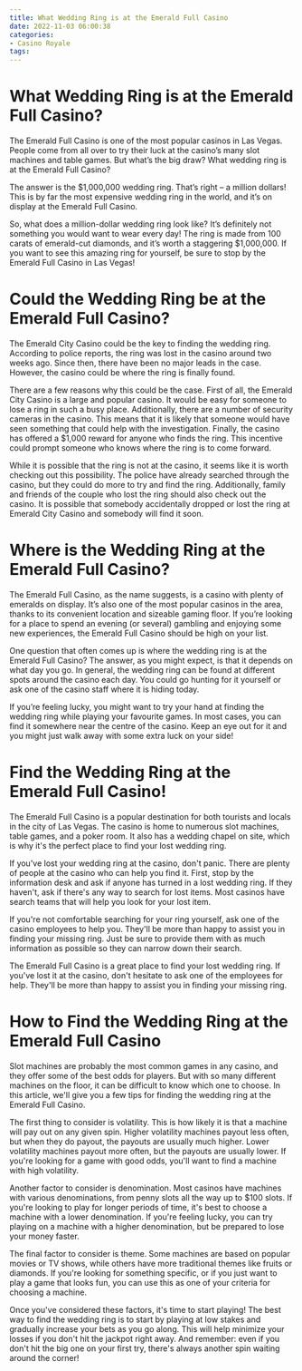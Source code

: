 ```yaml
---
title: What Wedding Ring is at the Emerald Full Casino
date: 2022-11-03 06:00:38
categories:
- Casino Royale
tags:
---
```



#  What Wedding Ring is at the Emerald Full Casino?

The Emerald Full Casino is one of the most popular casinos in Las Vegas. People come from all over to try their luck at the casino’s many slot machines and table games. But what’s the big draw? What wedding ring is at the Emerald Full Casino?

The answer is the $1,000,000 wedding ring. That’s right – a million dollars! This is by far the most expensive wedding ring in the world, and it’s on display at the Emerald Full Casino.

So, what does a million-dollar wedding ring look like? It’s definitely not something you would want to wear every day! The ring is made from 100 carats of emerald-cut diamonds, and it’s worth a staggering $1,000,000. If you want to see this amazing ring for yourself, be sure to stop by the Emerald Full Casino in Las Vegas!

#  Could the Wedding Ring be at the Emerald Full Casino?

The Emerald City Casino could be the key to finding the wedding ring. According to police reports, the ring was lost in the casino around two weeks ago. Since then, there have been no major leads in the case. However, the casino could be where the ring is finally found.

There are a few reasons why this could be the case. First of all, the Emerald City Casino is a large and popular casino. It would be easy for someone to lose a ring in such a busy place. Additionally, there are a number of security cameras in the casino. This means that it is likely that someone would have seen something that could help with the investigation. Finally, the casino has offered a $1,000 reward for anyone who finds the ring. This incentive could prompt someone who knows where the ring is to come forward.

While it is possible that the ring is not at the casino, it seems like it is worth checking out this possibility. The police have already searched through the casino, but they could do more to try and find the ring. Additionally, family and friends of the couple who lost the ring should also check out the casino. It is possible that somebody accidentally dropped or lost the ring at Emerald City Casino and somebody will find it soon.

#  Where is the Wedding Ring at the Emerald Full Casino?

The Emerald Full Casino, as the name suggests, is a casino with plenty of emeralds on display. It’s also one of the most popular casinos in the area, thanks to its convenient location and sizeable gaming floor. If you’re looking for a place to spend an evening (or several) gambling and enjoying some new experiences, the Emerald Full Casino should be high on your list.

One question that often comes up is where the wedding ring is at the Emerald Full Casino? The answer, as you might expect, is that it depends on what day you go. In general, the wedding ring can be found at different spots around the casino each day. You could go hunting for it yourself or ask one of the casino staff where it is hiding today.

If you’re feeling lucky, you might want to try your hand at finding the wedding ring while playing your favourite games. In most cases, you can find it somewhere near the centre of the casino. Keep an eye out for it and you might just walk away with some extra luck on your side!

#  Find the Wedding Ring at the Emerald Full Casino!

The Emerald Full Casino is a popular destination for both tourists and locals in the city of Las Vegas. The casino is home to numerous slot machines, table games, and a poker room. It also has a wedding chapel on site, which is why it's the perfect place to find your lost wedding ring.

If you've lost your wedding ring at the casino, don't panic. There are plenty of people at the casino who can help you find it. First, stop by the information desk and ask if anyone has turned in a lost wedding ring. If they haven't, ask if there's any way to search for lost items. Most casinos have search teams that will help you look for your lost item.

If you're not comfortable searching for your ring yourself, ask one of the casino employees to help you. They'll be more than happy to assist you in finding your missing ring. Just be sure to provide them with as much information as possible so they can narrow down their search.

The Emerald Full Casino is a great place to find your lost wedding ring. If you've lost it at the casino, don't hesitate to ask one of the employees for help. They'll be more than happy to assist you in finding your missing ring.

#  How to Find the Wedding Ring at the Emerald Full Casino

Slot machines are probably the most common games in any casino, and they offer some of the best odds for players. But with so many different machines on the floor, it can be difficult to know which one to choose. In this article, we'll give you a few tips for finding the wedding ring at the Emerald Full Casino.

The first thing to consider is volatility. This is how likely it is that a machine will pay out on any given spin. Higher volatility machines payout less often, but when they do payout, the payouts are usually much higher. Lower volatility machines payout more often, but the payouts are usually lower. If you're looking for a game with good odds, you'll want to find a machine with high volatility.

Another factor to consider is denomination. Most casinos have machines with various denominations, from penny slots all the way up to $100 slots. If you're looking to play for longer periods of time, it's best to choose a machine with a lower denomination. If you're feeling lucky, you can try playing on a machine with a higher denomination, but be prepared to lose your money faster.

The final factor to consider is theme. Some machines are based on popular movies or TV shows, while others have more traditional themes like fruits or diamonds. If you're looking for something specific, or if you just want to play a game that looks fun, you can use this as one of your criteria for choosing a machine.

Once you've considered these factors, it's time to start playing! The best way to find the wedding ring is to start by playing at low stakes and gradually increase your bets as you go along. This will help minimize your losses if you don't hit the jackpot right away. And remember: even if you don't hit the big one on your first try, there's always another spin waiting around the corner!